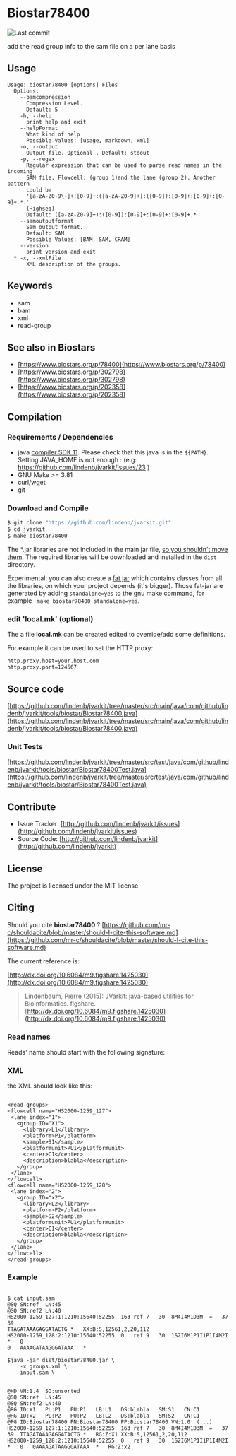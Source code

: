 # Biostar78400

![Last commit](https://img.shields.io/github/last-commit/lindenb/jvarkit.png)

add the read group info to the sam file on a per lane basis


## Usage

```
Usage: biostar78400 [options] Files
  Options:
    --bamcompression
      Compression Level.
      Default: 5
    -h, --help
      print help and exit
    --helpFormat
      What kind of help
      Possible Values: [usage, markdown, xml]
    -o, --output
      Output file. Optional . Default: stdout
    -p, --regex
      Regular expression that can be used to parse read names in the incoming 
      SAM file. Flowcell: (group 1)and the lane (group 2). Another pattern 
      could be 
      '[a-zA-Z0-9\-]+:[0-9]+:([a-zA-Z0-9]+):([0-9]):[0-9]+:[0-9]+:[0-9]+.*.' 
      (Highseq) 
      Default: ([a-zA-Z0-9]+):([0-9]):[0-9]+:[0-9]+:[0-9]+.*
    --samoutputformat
      Sam output format.
      Default: SAM
      Possible Values: [BAM, SAM, CRAM]
    --version
      print version and exit
  * -x, --xmlFile
      XML description of the groups.

```


## Keywords

 * sam
 * bam
 * xml
 * read-group



## See also in Biostars

 * [https://www.biostars.org/p/78400](https://www.biostars.org/p/78400)
 * [https://www.biostars.org/p/302798](https://www.biostars.org/p/302798)
 * [https://www.biostars.org/p/202358](https://www.biostars.org/p/202358)


## Compilation

### Requirements / Dependencies

* java [compiler SDK 11](https://jdk.java.net/11/). Please check that this java is in the `${PATH}`. Setting JAVA_HOME is not enough : (e.g: https://github.com/lindenb/jvarkit/issues/23 )
* GNU Make >= 3.81
* curl/wget
* git


### Download and Compile

```bash
$ git clone "https://github.com/lindenb/jvarkit.git"
$ cd jvarkit
$ make biostar78400
```

The *.jar libraries are not included in the main jar file, [so you shouldn't move them](https://github.com/lindenb/jvarkit/issues/15#issuecomment-140099011 ).
The required libraries will be downloaded and installed in the `dist` directory.

Experimental: you can also create a [fat jar](https://stackoverflow.com/questions/19150811/) which contains classes from all the libraries, on which your project depends (it's bigger). Those fat-jar are generated by adding `standalone=yes` to the gnu make command, for example ` make biostar78400 standalone=yes`.

### edit 'local.mk' (optional)

The a file **local.mk** can be created edited to override/add some definitions.

For example it can be used to set the HTTP proxy:

```
http.proxy.host=your.host.com
http.proxy.port=124567
```
## Source code 

[https://github.com/lindenb/jvarkit/tree/master/src/main/java/com/github/lindenb/jvarkit/tools/biostar/Biostar78400.java](https://github.com/lindenb/jvarkit/tree/master/src/main/java/com/github/lindenb/jvarkit/tools/biostar/Biostar78400.java)

### Unit Tests

[https://github.com/lindenb/jvarkit/tree/master/src/test/java/com/github/lindenb/jvarkit/tools/biostar/Biostar78400Test.java](https://github.com/lindenb/jvarkit/tree/master/src/test/java/com/github/lindenb/jvarkit/tools/biostar/Biostar78400Test.java)


## Contribute

- Issue Tracker: [http://github.com/lindenb/jvarkit/issues](http://github.com/lindenb/jvarkit/issues)
- Source Code: [http://github.com/lindenb/jvarkit](http://github.com/lindenb/jvarkit)

## License

The project is licensed under the MIT license.

## Citing

Should you cite **biostar78400** ? [https://github.com/mr-c/shouldacite/blob/master/should-I-cite-this-software.md](https://github.com/mr-c/shouldacite/blob/master/should-I-cite-this-software.md)

The current reference is:

[http://dx.doi.org/10.6084/m9.figshare.1425030](http://dx.doi.org/10.6084/m9.figshare.1425030)

> Lindenbaum, Pierre (2015): JVarkit: java-based utilities for Bioinformatics. figshare.
> [http://dx.doi.org/10.6084/m9.figshare.1425030](http://dx.doi.org/10.6084/m9.figshare.1425030)



### Read names

Reads' name should start with the following signature:


### XML

the XML should look like this:

```

<read-groups>
<flowcell name="HS2000-1259_127">
 <lane index="1">
   <group ID="X1">
     <library>L1</library>
     <platform>P1</platform>
     <sample>S1</sample>
     <platformunit>PU1</platformunit>
     <center>C1</center>
     <description>blabla</description>
   </group>
 </lane>
</flowcell>
<flowcell name="HS2000-1259_128">
 <lane index="2">
   <group ID="x2">
     <library>L2</library>
     <platform>P2</platform>
     <sample>S2</sample>
     <platformunit>PU1</platformunit>
     <center>C1</center>
     <description>blabla</description>
   </group>
 </lane>
</flowcell>
</read-groups>

```

### Example


```

$ cat input.sam 
@SQ SN:ref  LN:45
@SQ SN:ref2 LN:40
HS2000-1259_127:1:1210:15640:52255  163 ref 7   30  8M4I4M1D3M  =   37  39  
TTAGATAAAGAGGATACTG *   XX:B:S,12561,2,20,112
HS2000-1259_128:2:1210:15640:52255  0   ref 9   30  1S2I6M1P1I1P1I4M2I  *   0   
0   AAAAGATAAGGGATAAA   *

$java -jar dist/biostar78400.jar \
    -x groups.xml \
    input.sam \
   

@HD VN:1.4  SO:unsorted
@SQ SN:ref  LN:45
@SQ SN:ref2 LN:40
@RG ID:X1   PL:P1   PU:P1   LB:L1   DS:blabla   SM:S1   CN:C1
@RG ID:x2   PL:P2   PU:P2   LB:L2   DS:blabla   SM:S2   CN:C1
@PG ID:Biostar78400 PN:Biostar78400 PP:Biostar78400 VN:1.0  (...)
HS2000-1259_127:1:1210:15640:52255  163 ref 7   30  8M4I4M1D3M  =   37  39  TTAGATAAAGAGGATACTG *   RG:Z:X1 XX:B:S,12561,2,20,112
HS2000-1259_128:2:1210:15640:52255  0   ref 9   30  1S2I6M1P1I1P1I4M2I  *   0   0AAAAGATAAGGGATAAA  *   RG:Z:x2

```


